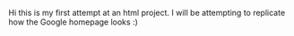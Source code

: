 Hi this is my first attempt at an html project. I will be attempting to replicate how the Google homepage looks :)
